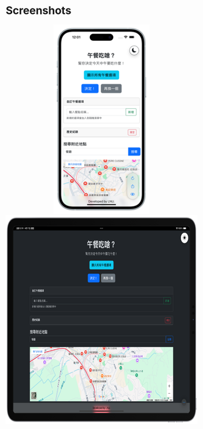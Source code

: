 
# Screenshots
<p align="center">
  <img src="https://raw.githubusercontent.com/ian20040409/Lunch-webview-swift/refs/heads/main/demo_pic/iphone-1.png" height="500">
  <img src="https://raw.githubusercontent.com/ian20040409/Lunch-webview-swift/refs/heads/main/demo_pic/ipad-1.png" height="550">
</p>
